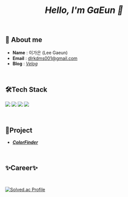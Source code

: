 <div align='center'> <h1><strong><i> Hello, I'm GaEun 🌱 </i></strong></h1></div>
<br>

## 👀 About me

- **Name** : 이가은 (Lee Gaeun)  
- **Email** : [dlrkdms001@gmail.com](mailto:dlrkdms001@gmail.com)
- **Blog** : [*Velog*](https://velog.io/@goring/posts)


</br>

## 🛠️Tech Stack
<p align= "left">
<img src="https://img.shields.io/badge/java-007396?style=for-the-badge&logo=OpenJDK&logoColor=white">
<img src="https://img.shields.io/badge/Python-3776AB?style=for-the-badge&logo=Python&logoColor=white">
<img src="https://img.shields.io/badge/springboot-6DB33F?style=for-the-badge&logo=springboot&logoColor=white">
<img src="https://img.shields.io/badge/MySQL-4479A1?style=for-the-badge&logo=MySQL&logoColor=white">
</p></br>

## 📂Project
- **[*ColorFinder*](https://github.com/chaeha617/capstone_colorfinder.git)**

</br>

## ✨Career✨
</br>

[![Solved.ac Profile](http://mazassumnida.wtf/api/v2/generate_badge?boj=goring)](https://solved.ac/goring/)
